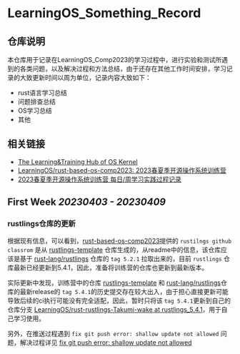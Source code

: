 # LearningOS_Something_Record

## 仓库说明

本仓库用于记录在LearningOS_Comp2023的学习过程中，进行实验和测试所遇到的各类问题，以及解决过程和方法总结，由于还存在其他工作时间安排，学习记录的大致更新时间以周为单位，记录内容大致如下：

- rust语言学习总结
- 问题排查总结
- OS学习总结
- 其他

## 相关链接

- [The Learning&amp;Training Hub of OS Kernel](https://github.com/LearningOS)
- [LearningOS/rust-based-os-comp2023: 2023春夏季开源操作系统训练营](https://github.com/LearningOS/rust-based-os-comp2023)
- [2023春夏季开源操作系统训练营 每日/周学习实践过程记录](https://github.com/LearningOS/rust-based-os-comp2023/discussions/170)

## First Week *20230403 - 20230409*

### rustlings仓库的更新

根据现有信息，可以看到，[rust-based-os-comp2023](https://github.com/LearningOS/rust-based-os-comp2023)提供的 `rustilngs github classrom` 是从 [rustlings-template](https://github.com/LearningOS/rustlings-template) 仓库生成的，从readme中的信息，该仓库应该是基于 [rust-lang/rustlings](https://github.com/rust-lang/rustlings) 仓库的 `tag 5.2.1` 拉取出来的，目前 `rustlings` 仓库最新已经更新到5.4.1，因此，准备将训练营的仓库也更新到最新版本。

实际更新中发现，训练营中的仓库 [rustlings-template](https://github.com/LearningOS/rustlings-template) 和 [rust-lang/rustlings](https://github.com/rust-lang/rustlings)仓库的最新release的 `tag 5.4.1`的历史提交存在较大出入，由于担心直接更新可能导致后续的ci执行可能没有完全适配，因此，暂时只将该 `tag 5.4.1`更新到自己的仓库分支 [LearningOS/rust-rustlings-Takumi-wake at rustlings_5.4.1](https://github.com/LearningOS/rust-rustlings-Takumi-wake/tree/rustlings_5.4.1)，用于自己学习使用。

另外，在推送过程遇到 `fix git push error: shallow update not allowed` 问题，解决过程详见 [fix git push error: shallow update not allowed](./notedoc/fix_git_push_error_shallow_update_not_allowed.md)
